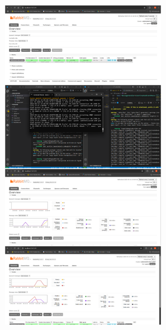 ![alt text](<a.png>)
![alt text](<Screenshot 2025-05-16 190621.png>)
![alt text](<Screenshot 2025-05-16 191001.png>)
![alt text](<Screenshot 2025-05-16 191358.png>)